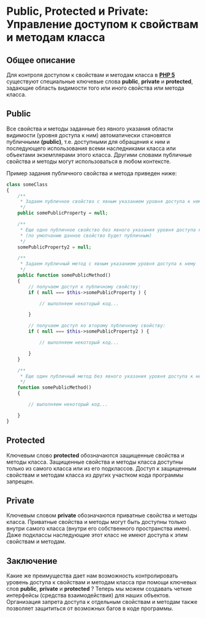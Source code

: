 Public, Protected и Private: Управление доступом к свойствам и методам класса
=============================================================================
## Общее описание
Для контроля доступом к свойствам и методам класса в **[PHP 5](http://ru.wikipedia.org/wiki/PHP)** существуют специальные ключевые слова **public**, **private** и **protected**, задающие область видимости того или иного свойства или метода класса.

## Public
Все свойства и методы заданные без явного указания области видимости (уровня доступа к ним) автоматически становятся публичными **(public)**, т.е. доступными для обращения к ним и последующего использования всеми наследниками класса или объектами экземплярами этого класса. Другими словами публичные свойства и методы могут использоваться в любом контексте.

Пример задания публичного свойства и метода приведен ниже:
```php
class someClass
{
    /**
     * Задаем публичное свойство с явным указанием уровня доступа к нему
     */
    public somePublicProperty = null;

    /**
     * Еще одно публичное свойство без явного указания уровня доступа к нему
     * (по умолчанию данное свойство будет публичным)
     */
    somePublicProperty2 = null;

    /**
     * Задаем публичный метод с явным указанием уровня доступа к нему
     */
    public function somePublicMethod()
    {
        // получаем доступ к публичному свойству:
        if ( null === $this->somePublicProperty ) {

            // выполняем некоторый код...

        }

        // получаем доступ ко второму публичному свойству:
        if ( null === $this->somePublicProperty2 ) {

            // выполняем некоторый код...

        }
    }

    /**
     * Еще один публичный метод без явного указания уровня доступа к нему
     */
    function somePublicMethod()
    {

        // выполняем некоторый код...

    }
}
```


## Protected
Ключевым слово **protected** обозначаются защищенные свойства и методы класса. Защищенные свойства и методы класса доступны только из самого класса или из его подклассов. Доступ к защищенным свойствам и методам класса из других участком кода программы запрещен.


## Private
Ключевым словом **private** обозначаются приватные свойства и методы класса. Приватные свойства и методы могут быть доступны только внутри самого класса (внутри его собственного пространства имен). Даже подклассы наследующие этот класс не имеют доступа к этим свойствам и методам.


## Заключение
Какие же преимущества дает нам возможность контролировать уровень доступа к свойствам и методам класса при помощи ключевых слов **public**, **private** и **protected** ? Теперь мы можем создавать четкие интерфейсы (средства взаимодействия) для наших объектов. Организация запрета доступа к отдельным свойствам и методам также позволяет защититься от возможных багов в коде программы.



